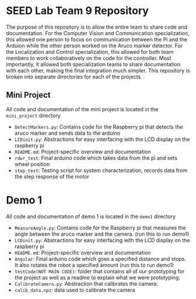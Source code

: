 # SEED Lab Team 9 Repository
The purpose of this repository is to allow the entire team to share code and documentation. For the Computer Vision and Communication specialization, this allowed one person to focus on communication between the Pi and the Arduion while the other person worked on the Aruco marker detector. For the Localization and Control specialization, this allowed for both team members to work collaboratively on the code for the controller. Most importantly, it allowed both specialization teams to share documentation with each other, making the final integration much simpler. This repository is broken into separate directories for each of the projects. 

## Mini Project
All code and documentation of the mini project is located in the `mini_project` directory
- `DetectMarkers.py`: Contains code for the Raspberry pi that detects the aruco marker and sends data to the arduino
- `LCDinit.py`: Abstractions for easy interfacing with the LCD display on the raspberry pi
- `README.md`: Project-specific overview and documentation
- `rdwr_test`: Final arduino code which takes data from the pi and sets wheel position
- `step_test`: Testing script for system characterization, records data from the step response of the motor

# Demo 1
All code and documentation of demo 1 is located in the `demo1` directory
- `MeasureAngle.py`: Contains code for the Raspberry pi that measures the angle between the aruco marker and the camera. (run this to run demo1)
- `LCDinit.py`: Abstractions for easy interfacing with the LCD display on the raspberry pi
- `README.md`: Project-specific overview and documentation
- `Angular`: Final arduino code which goes a specified distance and stops. It also rotates the robot a specified amount (run this to run demo1)
- `testCode(NOT MAIN CODE)`: folder that contains all of our prototyping for the project as well as a readme to explain what we were prototyping.
- `CalibrateCamera.py`: Abstraction that calibrates the camera.
- `calib_data.npz`: data used to calibrate the camera